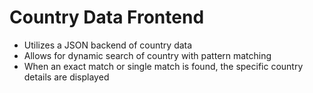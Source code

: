 # Country Data Frontend
- Utilizes a JSON backend of country data
- Allows for dynamic search of country with pattern matching
- When an exact match or single match is found, the specific country details are displayed
